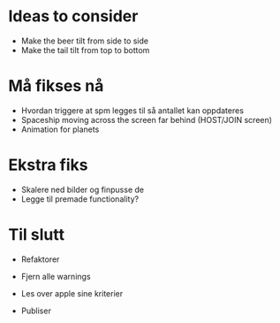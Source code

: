 # Ideas to consider

- Make the beer tilt from side to side
- Make the tail tilt from top to bottom

# Må fikses nå

- Hvordan triggere at spm legges til så antallet kan oppdateres
- Spaceship moving across the screen far behind (HOST/JOIN screen)
- Animation for planets

# Ekstra fiks

- Skalere ned bilder og finpusse de
- Legge til premade functionality?

# Til slutt

- Refaktorer
- Fjern alle warnings

- Les over apple sine kriterier
- Publiser
